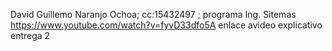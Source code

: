 
David Guillemo Naranjo Ochoa; cc:15432497 ; programa Ing. Sitemas
https://www.youtube.com/watch?v=fyvD33dfo5A
enlace avideo explicativo entrega 2

